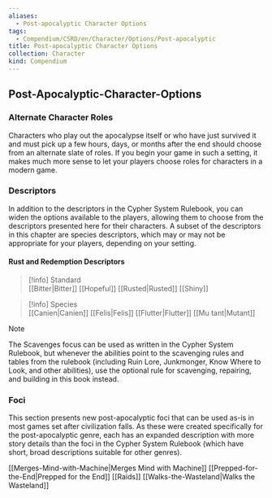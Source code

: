 ```yaml
---
aliases:
  - Post-apocalyptic Character Options
tags:
  - Compendium/CSRD/en/Character/Options/Post-apocalyptic
title: Post-apocalyptic Character Options
collection: Character
kind: Compendium
---
```

## Post-Apocalyptic-Character-Options

### Alternate Character Roles
Characters who play out the apocalypse itself or who have just survived it and must pick up a few hours, days, or months after the end should choose from an alternate slate of roles. If you begin your game in such a setting, it makes much more sense to let your players choose roles for characters in a modern game.

### Descriptors  
In addition to the descriptors in the Cypher System Rulebook, you can widen the options 
available to the players, allowing them to choose from the descriptors presented here for 
their characters. A subset of the descriptors in this chapter are species descriptors, which 
may or may not be appropriate for your players, depending on your setting.

#### Rust and Redemption Descriptors

>[!info] Standard  
>[[Bitter|Bitter]]
>[[Hopeful]]
>[[Rusted|Rusted]]
>[[Shiny]]

>[!info] Species  
>[[Canien|Canien]]
>[[Felis|Felis]]
>[[Flutter|Flutter]]
>[[Mu tant|Mutant]]

>[!note]
>The Scavenges focus can be used as written in the Cypher System Rulebook, but whenever the abilities point to the scavenging rules and tables from the rulebook (including Ruin Lore, Junkmonger, Know Where to Look, and other abilities), use the optional rule for scavenging, repairing, and building in this book instead.

### Foci  
This section presents new post-apocalyptic foci that can be used as-is in most games set after civilization falls. As these were created specifically for the post-apocalyptic genre, each has an expanded description with more story details than the foci in the Cypher System Rulebook (which have short, broad descriptions suitable for other genres).

[[Merges-Mind-with-Machine|Merges Mind with Machine]]
[[Prepped-for-the-End|Prepped for the End]]
[[Raids]]
[[Walks-the-Wasteland|Walks the Wasteland]]
